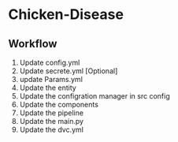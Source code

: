 # Chicken-Disease

## Workflow

1. Update config.yml
2. Update secrete.yml [Optional]
3. update Params.yml
4. Update the entity
5. Update the configration manager in src config
6. Update the components
7. Update the pipeline
8. Update the main.py
9. Update the dvc.yml